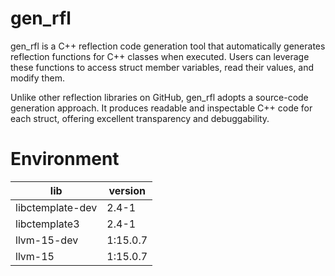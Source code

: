 # gen_rfl

gen_rfl is a C++ reflection code generation tool that automatically generates reflection functions for C++ classes when executed. Users can leverage these functions to access struct member variables, read their values, and modify them.

Unlike other reflection libraries on GitHub, gen_rfl adopts a source-code generation approach. It produces readable and inspectable C++ code for each struct, offering excellent transparency and debuggability.

# Environment

|lib|version|
|-|-|
|libctemplate-dev|2.4-1|
|libctemplate3|2.4-1|
|llvm-15-dev|1:15.0.7|
|llvm-15|1:15.0.7|